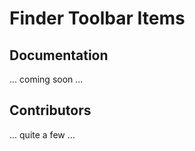 # Finder Toolbar Items

## Documentation

... coming soon ...

## Contributors

... quite a few ...
